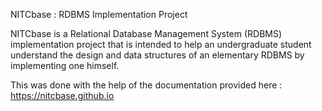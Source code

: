 NITCbase : RDBMS Implementation Project

NITCbase is a Relational Database Management System (RDBMS) implementation project that is intended to help an undergraduate student understand the design and data structures of an elementary RDBMS by implementing one himself.

This was done with the help of the documentation provided here : https://nitcbase.github.io
